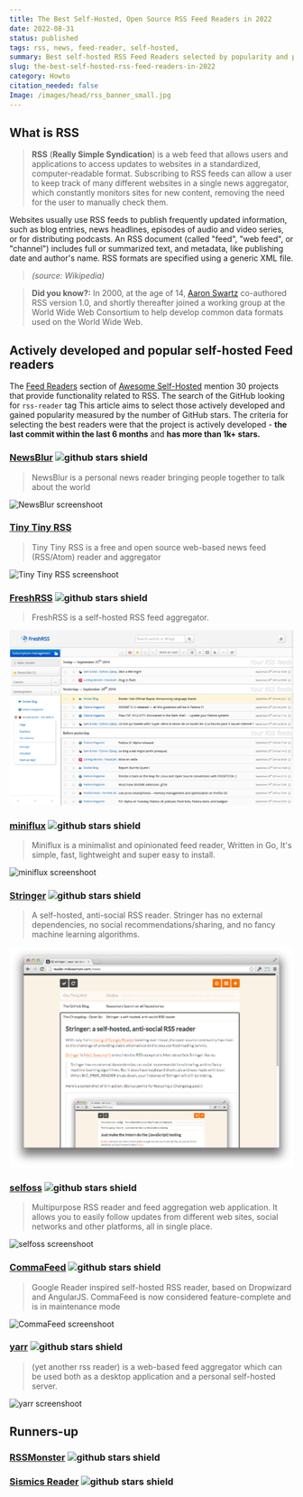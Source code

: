 ```yaml
---
title: The Best Self-Hosted, Open Source RSS Feed Readers in 2022
date: 2022-08-31
status: published
tags: rss, news, feed-reader, self-hosted, 
summary: Best self-hosted RSS Feed Readers selected by popularity and project activity.
slug: the-best-self-hosted-rss-feed-readers-in-2022
category: Howto
citation_needed: false
Image: /images/head/rss_banner_small.jpg
---
```

## What is RSS
>**RSS** (**Really Simple Syndication**) is a web feed that allows users and applications to access updates to websites in a standardized, computer-readable format. Subscribing to RSS feeds can allow a user to keep track of many different websites in a single news aggregator, which constantly monitors sites for new content, removing the need for the user to manually check them. 
>
Websites usually use RSS feeds to publish frequently updated information, such as blog entries, news headlines, episodes of audio and video series, or for distributing podcasts. An RSS document (called "feed", "web feed", or "channel") includes full or summarized text, and metadata, like publishing date and author's name. RSS formats are specified using a generic XML file.
>
> *(source: Wikipedia)*


> **Did you know?:** In 2000, at the age of 14, [Aaron Swartz](https://www.rollingstone.com/culture/culture-news/the-brilliant-life-and-tragic-death-of-aaron-swartz-177191/?sub_action=logged_in) co-authored RSS version 1.0, and shortly thereafter joined a working group at the World Wide Web Consortium to help develop common data formats used on the World Wide Web.

## Actively developed and popular self-hosted Feed readers
The [Feed Readers](https://github.com/awesome-selfhosted/awesome-selfhosted#feed-readers) section of [Awesome Self-Hosted](https://github.com/awesome-selfhosted/awesome-selfhosted#feed-readers) mention 30 projects that provide functionality related to RSS. The search of the GitHub looking for `rss-reader` tag This article aims to select those actively developed and gained popularity measured by the number of GitHub stars. The criteria for selecting the best readers were that the project is actively developed - **the last commit within the last 6 months** and **has more than 1k+ stars.**


### [NewsBlur](https://www.newsblur.com/) ![github stars shield](https://img.shields.io/github/stars/samuelclay/NewsBlur.svg?logo=github)
> NewsBlur is a personal news reader bringing people together to talk about the world


![NewsBlur screenshoot](https://webapps-cdn.softpedia.com/screenshots/NewsBlur_1.jpg)


### [Tiny Tiny RSS](https://git.tt-rss.org/)
> Tiny Tiny RSS is a free and open source web-based news feed (RSS/Atom) reader and aggregator

![Tiny Tiny RSS screenshoot](https://tt-rss.org/images/ttrss/21.03/Screenshot%202021-03-10%20152046.webp)


### [FreshRSS](https://github.com/FreshRSS/FreshRSS) ![github stars shield](https://img.shields.io/github/stars/FreshRSS/FreshRSS.svg?logo=github)
> FreshRSS is a self-hosted RSS feed aggregator.

![screenshoot](https://github.com/FreshRSS/FreshRSS/raw/edge/docs/img/FreshRSS-screenshot.png)


### [miniflux](https://miniflux.app/) ![github stars shield](https://img.shields.io/github/stars/miniflux/v2.svg?logo=github)
> Miniflux is a minimalist and opinionated feed reader, Written in Go, It's simple, fast, lightweight and super easy to install.


![miniflux screenshoot](https://miniflux.app/images/overview.png)


### [Stringer](https://github.com/stringer-rss/stringer) ![github stars shield](https://img.shields.io/github/stars/stringer-rss/stringer.svg?logo=github)
> A self-hosted, anti-social RSS reader. Stringer has no external dependencies, no social recommendations/sharing, and no fancy machine learning algorithms.

![Stringer screenshoot](https://github.com/stringer-rss/stringer/raw/main/screenshots/stories.png)

### [selfoss](https://selfoss.aditu.de/) ![github stars shield](https://img.shields.io/github/stars/fossar/selfoss.svg?logo=github)
> Multipurpose RSS reader and feed aggregation web application. It allows you to easily follow updates from different web sites, social networks and other platforms, all in single place.

![selfoss screenshoot](https://selfoss.aditu.de/images/screenshot1.png)


### [CommaFeed](https://github.com/Athou/commafeed) ![github stars shield](https://img.shields.io/github/stars/Athou/commafeed.svg?logo=github)
> Google Reader inspired self-hosted RSS reader, based on Dropwizard and AngularJS. CommaFeed is now considered feature-complete and is in maintenance mode

![CommaFeed screenshoot](https://www.commafeed.com/images/preview.jpg)


### [yarr](https://github.com/nkanaev/yarr) ![github stars shield](https://img.shields.io/github/stars/nkanaev/yarr.svg?logo=github)
>(yet another rss reader) is a web-based feed aggregator which can be used both as a desktop application and a personal self-hosted server.

![yarr screenshoot](https://github.com/nkanaev/yarr/raw/master/etc/promo.png)

## Runners-up
### [RSSMonster](https://github.com/pietheinstrengholt/rssmonster) ![github stars shield](https://img.shields.io/github/stars/pietheinstrengholt/rssmonster.svg?logo=github)

### [Sismics Reader](https://github.com/sismics/reader) ![github stars shield](https://img.shields.io/github/stars/sismics/reader.svg?logo=github)





